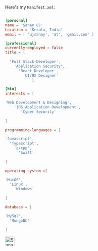 





              

Here's my `Manifest.xml`:

```toml

[personal]
name = 'Sanay UJ'
Location = 'Kerala, India'
email = [ 'ujsanay', 'at', 'gmail.com' ]

[professional]
currently-employed = false
title = [
 
  'Full Stack-Developer',
    'Application Security',  
      'React Developer',
        'UI/UX Designer'
            ]

[bio]
interests = [

'Web Development & Designing', 
    'IOS Application Development',
       'Cyber Security'
  
]

programming-languages = [

'Javascript',
  'Typescript',
    'c/cpp',
      'Swift'
          
]

operating-system =[

'MacOS',
  'Linux',
    'Windows'
    
]

database = [

'MySql',
  'MongoDb'
  
]

```





 <a href="https://www.linkedin.com/in/sanayuj/">
    <img src="https://www.vectorlogo.zone/logos/linkedin/linkedin-icon.svg" alt="Sanay UJ's LinkedIn Profile" height="30" width="30">
  </a>


<p align="center">
  
 
</p>

<p align="left">


<!--   <img src="https://github-readme-stats.vercel.app/api?username=mohdjishin&show_icons=true"  /> 


 -->
